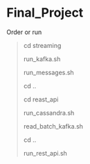 # Final_Project

Order or run

> cd streaming
> 
> run_kafka.sh
> 
> run_messages.sh
> 
> cd ..
> 
> cd reast_api
> 
> run_cassandra.sh
> 
> read_batch_kafka.sh
> 
> cd ..
> 
> run_rest_api.sh
